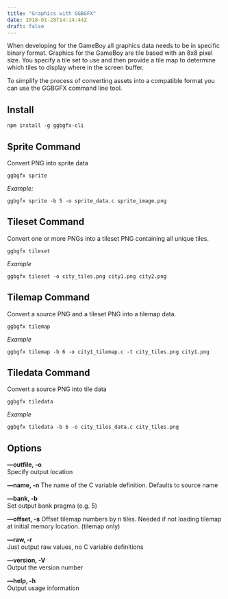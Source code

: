 ```yaml
---
title: "Graphics with GGBGFX"
date: 2018-01-28T14:14:44Z
draft: false
---
```


When developing for the GameBoy all graphics data needs to be in specific binary format. Graphics for the GameBoy are tile based with an 8x8 pixel size. You specify a tile set to use and then provide a tile map to determine which tiles to display where in the screen buffer.

To simplify the process of converting assets into a compatible format you can use the GGBGFX command line tool.

## Install

```shell
npm install -g ggbgfx-cli
```

## Sprite Command

Convert PNG into sprite data

```shell
ggbgfx sprite
```

*Example:*

```shell
ggbgfx sprite -b 5 -o sprite_data.c sprite_image.png
```

## Tileset Command

Convert one or more PNGs into a tileset PNG containing all unique tiles.

```shell
ggbgfx tileset
```

*Example*

```shell
ggbgfx tileset -o city_tiles.png city1.png city2.png
```

## Tilemap Command

Convert a source PNG and a tileset PNG into a tilemap data.

```shell
ggbgfx tilemap
```

*Example*

```shell
ggbgfx tilemap -b 6 -o city1_tilemap.c -t city_tiles.png city1.png 
```

## Tiledata Command

Convert a source PNG into tile data

```shell
ggbgfx tiledata
```

*Example*

```shell
ggbgfx tiledata -b 6 -o city_tiles_data.c city_tiles.png
```

## Options

**—outfile, -o**  
Specify output location

**—name, -n**
The name of the C variable definition. Defaults to source name

**—bank, -b**  
Set output bank pragma (e.g. 5)

**—offset, -s**
Offset tilemap numbers by n tiles. Needed if not loading tilemap at initial memory location. (tilemap only)

**—raw, -r**  
Just output raw values, no C variable definitions

**—version, -V**  
Output the version number

**—help, -h**  
Output usage information
